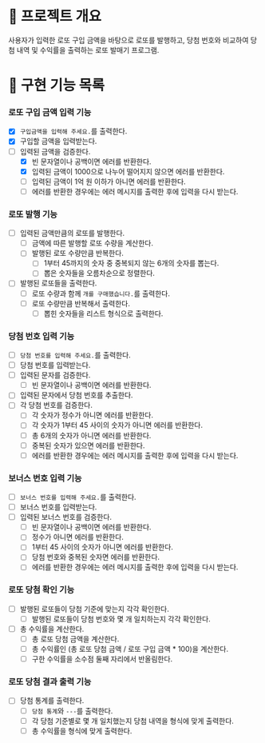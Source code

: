 # 💪 프로젝트 개요

사용자가 입력한 로또 구입 금액을 바탕으로 로또를 발행하고, 당첨 번호와 비교하여 당첨 내역 및 수익률을 출력하는 로또 발매기 프로그램.

# 📝 구현 기능 목록

### 로또 구입 금액 입력 기능

- [x] `구입금액을 입력해 주세요.`를 출력한다.
- [x] 구입할 금액을 입력받는다.
- [ ] 입력된 금액을 검증한다.
  - [x] 빈 문자열이나 공백이면 에러를 반환한다.
  - [x] 입력된 금액이 1000으로 나누어 떨어지지 않으면 에러를 반환한다.
  - [ ] 입력된 금액이 1억 원 이하가 아니면 에러를 반환한다. 
  - [ ] 에러를 반환한 경우에는 에러 메시지를 출력한 후에 입력을 다시 받는다.

### 로또 발행 기능

- [ ] 입력된 금액만큼의 로또를 발행한다.
  - [ ] 금액에 따른 발행할 로또 수량을 계산한다.
  - [ ] 발행된 로또 수량만큼 반복한다.
    - [ ] 1부터 45까지의 숫자 중 중복되지 않는 6개의 숫자를 뽑는다.
    - [ ] 뽑은 숫자들을 오름차순으로 정렬한다.
- [ ] 발행된 로또들을 출력한다.
  - [ ] 로또 수량과 함께 `개를 구매했습니다.`를 출력한다.
  - [ ] 로또 수량만큼 반복해서 출력한다.
    - [ ] 뽑힌 숫자들을 리스트 형식으로 출력한다.

### 당첨 번호 입력 기능

- [ ] `당첨 번호를 입력해 주세요.`를 출력한다.
- [ ] 당첨 번호를 입력받는다.
- [ ] 입력된 문자를 검증한다.
  - [ ] 빈 문자열이나 공백이면 에러를 반환한다.
- [ ] 입력된 문자에서 당첨 번호를 추출한다.
- [ ] 각 당첨 번호를 검증한다.
  - [ ] 각 숫자가 정수가 아니면 에러를 반환한다.
  - [ ] 각 숫자가 1부터 45 사이의 숫자가 아니면 에러를 반환한다.
  - [ ] 총 6개의 숫자가 아니면 에러를 반환한다.
  - [ ] 중복된 숫자가 있으면 에러를 반환한다.
  - [ ] 에러를 반환한 경우에는 에러 메시지를 출력한 후에 입력을 다시 받는다.

### 보너스 번호 입력 기능

- [ ] `보너스 번호를 입력해 주세요.`를 출력한다.
- [ ] 보너스 번호를 입력받는다.
- [ ] 입력된 보너스 번호를 검증한다.
  - [ ] 빈 문자열이나 공백이면 에러를 반환한다.
  - [ ] 정수가 아니면 에러를 반환한다.
  - [ ] 1부터 45 사이의 숫자가 아니면 에러를 반환한다.
  - [ ] 당첨 번호와 중복된 숫자면 에러를 반환한다.
  - [ ] 에러를 반환한 경우에는 에러 메시지를 출력한 후에 입력을 다시 받는다.

### 로또 당첨 확인 기능

- [ ] 발행된 로또들이 당첨 기준에 맞는지 각각 확인한다.
  - [ ] 발행된 로또들이 당첨 번호와 몇 개 일치하는지 각각 확인한다.
- [ ] 총 수익률을 계산한다.
  - [ ] 총 로또 당첨 금액을 계산한다. 
  - [ ] 총 수익률인 (총 로또 당첨 금액 / 로또 구입 금액 * 100)을 계산한다. 
  - [ ] 구한 수익률을 소수점 둘째 자리에서 반올림한다.

### 로또 당첨 결과 출력 기능

- [ ] 당첨 통계를 출력한다.
  - [ ] `당첨 통계`와 `---`를 출력한다. 
  - [ ] 각 당첨 기준별로 몇 개 일치했는지 당첨 내역을 형식에 맞게 출력한다.
  - [ ] 총 수익률을 형식에 맞게 출력한다.